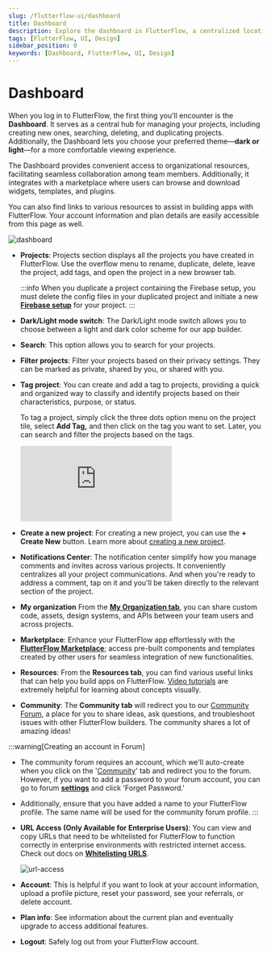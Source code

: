 ```yaml
---
slug: /flutterflow-ui/dashboard
title: Dashboard
description: Explore the dashboard in FlutterFlow, a centralized location for managing projects and account.
tags: [FlutterFlow, UI, Design]
sidebar_position: 0
keywords: [Dashboard, FlutterFlow, UI, Design]
---
```

# Dashboard
When you log in to FlutterFlow, the first thing you’ll encounter is the **Dashboard**. It serves as a central hub for managing your projects, including creating new ones, searching, deleting, and duplicating projects. Additionally, the Dashboard lets you choose your preferred theme—**dark or light**—for a more comfortable viewing experience.

The Dashboard provides convenient access to organizational resources, facilitating seamless collaboration among team members. Additionally, it integrates with a marketplace where users can browse and download widgets, templates, and plugins.

You can also find links to various resources to assist in building apps with FlutterFlow. Your account information and plan details are easily accessible from this page as well.

![dashboard](imgs/dashboard.avif)

- **Projects**: Projects section displays all the projects you have created in FlutterFlow. Use the overflow menu to rename, duplicate, delete, leave the project, add tags, and open the project in a new browser tab.

    :::info
    When you duplicate a project containing the Firebase setup, you must delete the config files in your duplicated project and initiate a new [**Firebase setup**](../../ff-integrations/firebase/connect-to-firebase-setup.md) for your project.
    :::

- **Dark/Light mode switch**: The Dark/Light mode switch allows you to choose between a light and dark color scheme for our app builder.

- **Search**: This option allows you to search for your projects.

- **Filter projects**: Filter your projects based on their privacy settings. They can be marked as private, shared by you, or shared with you.

- **Tag project**: You can create and add a tag to projects, providing a quick and organized way to classify and identify projects based on their characteristics, purpose, or status.

    To tag a project, simply click the three dots option menu on the project tile, select **Add Tag,** and then click on the tag you want to set. Later, you can search and filter the projects based on the tags.

    <div style={{
        position: 'relative',
        paddingBottom: 'calc(56.67989417989418% + 41px)', // Keeps the aspect ratio and additional padding
        height: 0,
        width: '100%'}}>
        <iframe 
            src="https://www.loom.com/embed/2e545489cfe14e97ae44b6a747410ae0?sid=b9a93abe-7fb7-4e16-a014-6477543c4460"
            title=""
            style={{
                position: 'absolute',
                top: 0,
                left: 0,
                width: '100%',
                height: '100%',
                colorScheme: 'light'
            }}
            frameborder="0"
            loading="lazy"
            webkitAllowFullScreen
            mozAllowFullScreen
            allowFullScreen
            allow="clipboard-write">
        </iframe>
    </div>
    <p></p>

- **Create a new project**: For creating a new project, you can use the **+** **Create New** button. Learn more about [creating a new project](../../resources/projects/how-to-create-find-organize-projects.md#how-to-create-a-project).

- **Notifications Center**: The notification center simplify how you manage comments and invites across various projects. It conveniently centralizes all your project communications. And when you're ready to address a comment, tap on it and you'll be taken directly to the relevant section of the project.

- **My organization** From the [**My Organization tab**](my-organization.md), you can share custom code, assets, design systems, and APIs between your team users and across projects.

- **Marketplace**: Enhance your FlutterFlow app effortlessly with the [**FlutterFlow Marketplace**](../../marketplace/index.md); access pre-built components and templates created by other users for seamless integration of new functionalities.

- **Resources**: From the **Resources tab**, you can find various useful links that can help you build apps on FlutterFlow. [Video tutorials](https://www.youtube.com/@FlutterFlow/videos) are extremely helpful for learning about concepts visually.

- **Community**: The **Community tab** will redirect you to our [Community Forum](https://community.flutterflow.io/home), a place for you to share ideas, ask questions, and troubleshoot issues with other FlutterFlow builders. The community shares a lot of amazing ideas!

:::warning[Creating an account in Forum]
- The community forum requires an account, which we'll auto-create when you click on the '[Community](https://app.flutterflow.io/community)' tab and redirect you to the forum. However, if you want to add a password to your forum account, you can go to forum [**settings**](https://community.flutterflow.io/settings/account) and click 'Forget Password.'
- Additionally, ensure that you have added a name to your FlutterFlow profile. The same name will be used for the community forum profile.
:::

- **URL Access (Only Available for Enterprise Users)**: You can view and copy URLs that need to be whitelisted for FlutterFlow to function correctly in enterprise environments with restricted internet access. Check out docs on **[Whitelisting URLS](../../misc/enterprise-page.md#whitelist-urls)**.

    ![url-access](imgs/url-access-dashboard.avif)

- **Account**: This is helpful if you want to look at your account information, upload a profile picture, reset your password, see your referrals, or delete account.

- **Plan info**: See information about the current plan and eventually upgrade to access additional features.

- **Logout**: Safely log out from your FlutterFlow account.

